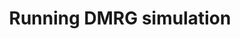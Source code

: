 ---
title: Running DMRG simulation
linkTitle: DMRG
description: "How to use ALPS"
weight: 5
hidden: True
---